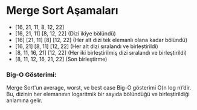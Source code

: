 # Merge Sort Aşamaları



- [16, 21, 11, 8, 12, 22]
- [16, 21, 11]  [8, 12, 22] (Dizi ikiye bölündü)
- [16]  [21, 11]  [8]  [12, 22] (Her alt dizi tek elemanlı olana kadar bölündü)
- [16, 21]  [8, 11]  [12, 22] (Her alt dizi sıralandı ve birleştirildi)
- [8, 11, 16, 21]  [12, 22] (Her iki birleştirilmiş dizi sıralandı ve birleştirildi)
- [8, 11, 12, 16, 21, 22] (Son birleştirme)

### Big-O Gösterimi:
Merge Sort'un average, worst, ve best case Big-O gösterimi O(n log n)’dir. Bu, dizinin her elemanının logaritmik bir sayıda bölündüğü ve birleştirildiği anlamına gelir.